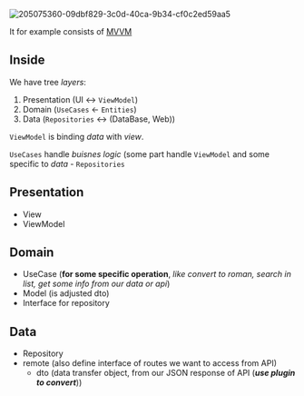 ![205075360-09dbf829-3c0d-40ca-9b34-cf0c2ed59aa5](https://user-images.githubusercontent.com/63263301/205435613-daebb4e3-d541-48de-b61a-c08041aedafa.png)

It for example consists of [MVVM](https://github.com/KidPudel/android-starter-kit/blob/main/Architecture/MVVM.md)

## Inside

We have tree _layers_:
1. Presentation (UI <-> `ViewModel`)
2. Domain (`UseCases` <- `Entities`)
3. Data (`Repositories` <-> (DataBase, Web))


`ViewModel` is binding _data_ with _view_.  

`UseCases` handle _buisnes logic_ (some part handle `ViewModel` and some specific to _data_ - `Repositories`  

## Presentation
- View
- ViewModel

## Domain
- UseCase (**for some specific operation**, _like convert to roman, search in list, get some info from our data or api_)
- Model (is adjusted dto)
- Interface for repository

## Data
- Repository
- remote (also define interface of routes we want to access from API)
  - dto (data transfer object, from our JSON response of API (_**use plugin to convert**_))
